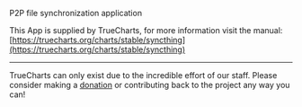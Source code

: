 P2P file synchronization application

This App is supplied by TrueCharts, for more information visit the manual: [https://truecharts.org/charts/stable/syncthing](https://truecharts.org/charts/stable/syncthing)

---

TrueCharts can only exist due to the incredible effort of our staff.
Please consider making a [donation](https://truecharts.org/sponsor) or contributing back to the project any way you can!
